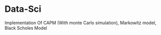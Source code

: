 # Data-Sci
Implementation Of CAPM (With monte Carlo simulation), Markowitz model, Black Scholes Model 
